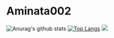 # Aminata002

![Anurag's github stats](https://github-readme-stats.vercel.app/api?username=Aminty-yusuf&show_icons=true) 
[![Top Langs](https://github-readme-stats.vercel.app/api/top-langs/?username=Aminty-yusuf)](https://github.com/anuraghazra/github-readme-stats) 
[![](https://visitcount.itsvg.in/api?id=nyae44&icon=0&color=0)](https://visitcount.itsvg.in)
